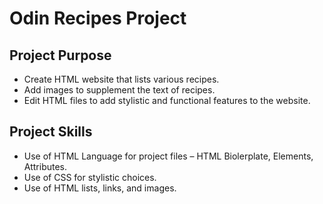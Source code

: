 # Odin Recipes Project

## Project Purpose
- Create HTML website that lists various recipes.
- Add images to supplement the text of recipes.
- Edit HTML files to add stylistic and functional features to the website.

## Project Skills
- Use of HTML Language for project files – HTML Biolerplate, Elements, Attributes.
- Use of CSS for stylistic choices.
- Use of HTML lists, links, and images.
